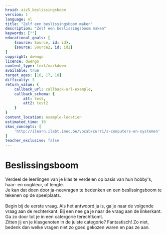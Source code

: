 ```yaml
---
hruid: aiz5_beslissingsboom
version: 1
language: nl
title: "Zelf een beslissingsboom maken"
description: "Zelf een beslissingsboom maken"
keywords: [""]
educational_goals: [
    {source: Source, id: id}, 
    {source: Source2, id: id2}
]
copyright: dwengo
licence: dwengo
content_type: text/markdown
available: true
target_ages: [16, 17, 18]
difficulty: 3
return_value: {
    callback_url: callback-url-example,
    callback_schema: {
        att: test,
        att2: test2
    }
}
content_location: example-location
estimated_time: 10
skos_concepts: [
    'http://ilearn.ilabt.imec.be/vocab/curr1/s-computers-en-systemen'
]
teacher_exclusive: false
---
```


# Beslissingsboom
Verdeel de leerlingen van je klas te verdelen op basis van hun hobby's, haar- en oogkleur, of lengte.<br>
Je kan dat doen door ja-neevragen te bedenken en een beslissingsboom te tekenen op de speelplaats.<br><br>
Begin bij de eerste vraag. Als het antwoord ja is, ga je naar de volgende vraag aan de rechterkant. Bij een nee ga je naar de vraag aan de linkerkant. Ga zo door tot je in een catergorie terechtkomt.<br>
Zitten jij en je klasgenoten in de juiste categorie? Fantastisch! Zo niet, bedenk dan welke vragen niet zo goed gekozen waren en pas ze aan. 
